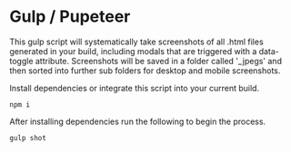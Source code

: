 # Gulp / Pupeteer

This gulp script will systematically take screenshots of all .html files generated in your build, including modals that are triggered with a data-toggle attribute. Screenshots will be saved in a folder called '_jpegs' and then sorted into further sub folders for desktop and mobile screenshots.

Install dependencies or integrate this script into your current build.

`npm i` 

After installing dependencies run the following to begin the process.

`gulp shot` 
